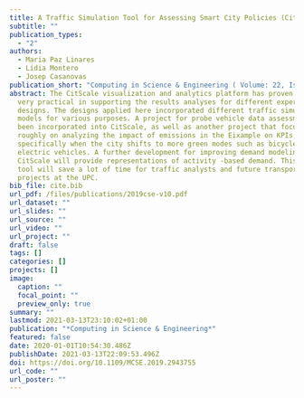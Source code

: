 ```yaml
---
title: A Traffic Simulation Tool for Assessing Smart City Policies (CitScale)
subtitle: ""
publication_types:
  - "2"
authors:
  - Maria Paz Linares
  - Lídia Montero
  - Josep Casanovas
publication_short: "Computing in Science & Engineering ( Volume: 22, Issue: 3, May-June 1 2020) "
abstract: The CitScale visualization and analytics platform has proven to be
  very practical in supporting the results analyses for different experimental
  designs. The designs applied here incorporated different traffic simulation
  models for various purposes. A project for probe vehicle data assessment has
  been incorporated into CitScale, as well as another project that focuses
  roughly on analyzing the impact of emissions in the Eixample on KPIs,
  specifically when the city shifts to more green modes such as bicycles or
  electric vehicles. A further development for improving demand modeling in
  CitScale will provide representations of activity -based demand. This flexible
  tool will save a lot of time for traffic analysts and future transportation
  projects at the UPC.
bib_file: cite.bib
url_pdf: /files/publications/2019cse-v10.pdf
url_dataset: ""
url_slides: ""
url_source: ""
url_video: ""
url_project: ""
draft: false
tags: []
categories: []
projects: []
image:
  caption: ""
  focal_point: ""
  preview_only: true
summary: ""
lastmod: 2021-03-13T23:10:02+01:00
publication: "*Computing in Science & Engineering*"
featured: false
date: 2020-01-01T10:54:30.486Z
publishDate: 2021-03-13T22:09:53.496Z
doi: https://doi.org/10.1109/MCSE.2019.2943755
url_code: ""
url_poster: ""
---
```

